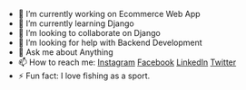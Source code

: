 - 🔭 I’m currently working on Ecommerce Web App
- 🌱 I’m currently learning Django
- 👯 I’m looking to collaborate on Django
- 🤔 I’m looking for help with Backend Development
- 💬 Ask me about Anything
- 📫 How to reach me: [Instagram](http://https://www.instagram.com/yuvan_eashwar/) [Facebook](https://www.facebook.com/Yuvan-Eashwar-111292167294975) [LinkedIn](https://https://www.facebook.com/Yuvan-Eashwar-111292167294975) [Twitter](https://https://twitter.com/YuvanEashwar)
- ⚡ Fun fact: I love fishing as a sport.
